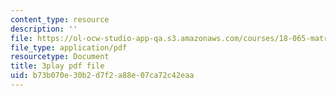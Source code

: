 ```yaml
---
content_type: resource
description: ''
file: https://ol-ocw-studio-app-qa.s3.amazonaws.com/courses/18-065-matrix-methods-in-data-analysis-signal-processing-and-machine-learning-spring-2018/b73b070e30b2d7f2a88e07ca72c42eaa_AeRwohPuUHQ.pdf
file_type: application/pdf
resourcetype: Document
title: 3play pdf file
uid: b73b070e-30b2-d7f2-a88e-07ca72c42eaa
---
```

